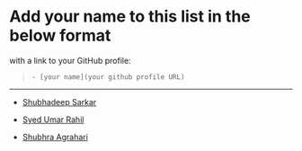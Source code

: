# Add your name to this list in the below format 
with a link to your GitHub profile:

> `- [your name](your github profile URL)`

---

- [Shubhadeep Sarkar]( https://github.com/sshubhadeep )

- [Syed Umar Rahil]( https://github.com/Rahil24k )

- [Shubhra Agrahari]( https://github.com/shubhra-agrahari )
